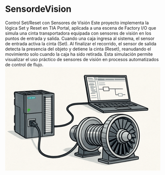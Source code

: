 # SensordeVision
Control Set/Reset con Sensores de Visión
Este proyecto implementa la lógica Set y Reset en TIA Portal, aplicada a una escena de Factory I/O que simula una cinta transportadora equipada con sensores de visión en los puntos de entrada y salida. Cuando una caja ingresa al sistema, el sensor de entrada activa la cinta (Set). Al finalizar el recorrido, el sensor de salida detecta la presencia del objeto y detiene la cinta (Reset), reanudando el movimiento solo cuando la caja ha sido retirada. Esta simulación permite visualizar el uso práctico de sensores de visión en procesos automatizados de control de flujo.
![Image Alt](https://github.com/MarianaGonzalezPalmero/ArranqueTurbina/blob/1b0f0a1d53297890a0aac8d3613982c2f2114126/Control%20de%20turbina%20industrial%20con%20PLC.png)
